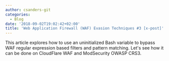 ```yaml
---
author: csanders-git
categories:
  - Blog
date: '2018-09-02T19:02:42+02:00'
title: 'Web Application Firewall (WAF) Evasion Techniques #3 [x-post]'
---
```



This article explores how to use an uninitialized Bash variable to bypass WAF regular expression based filters and pattern matching. Let's see how it can be done on CloudFlare WAF and ModSecurity OWASP CRS3.
